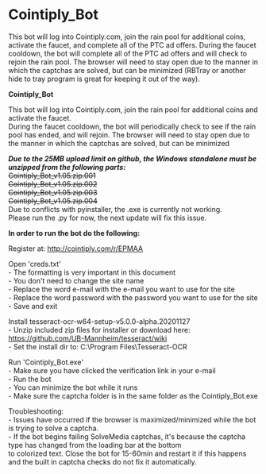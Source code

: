 # Cointiply_Bot
This bot will log into Cointiply.com, join the rain pool for additional coins, activate the faucet, and complete all of the PTC ad offers.   During the faucet cooldown, the bot will complete all of the PTC ad offers and will check to rejoin the rain pool. The browser will need to stay open due to the manner in which the captchas are solved, but can be minimized (RBTray or another hide to tray program is great for keeping it out of the way).

**Cointiply_Bot**

This bot will log into Cointiply.com, join the rain pool for additional coins and activate the faucet.  
During the faucet cooldown, the bot will periodically check to see if the rain pool has ended, and will rejoin.
The browser will need to stay open due to the manner in which the captchas are solved, but can be minimized

***Due to the 25MB upload limit on github, the Windows standalone must be unzipped from the following parts:***<br>
	~~Cointiply_Bot_v1.05.zip.001<br>
	Cointiply_Bot_v1.05.zip.002<br>
	Cointiply_Bot_v1.05.zip.003<br>
	Cointiply_Bot_v1.05.zip.004<br>~~
	Due to conflicts with pyinstaller, the .exe is currently not working.<br>
	Please run the .py for now, the next update will fix this issue.

**In order to run the bot do the following:**

Register at: http://cointiply.com/r/EPMAA

Open 'creds.txt'<br>
	- The formatting is very important in this document<br>
	- You don't need to change the site name<br>
	- Replace the word e-mail with the e-mail you want to use for the site<br>
	- Replace the word password with the password you want to use for the site<br>
	- Save and exit<br>

Install tesseract-ocr-w64-setup-v5.0.0-alpha.20201127<br>
	- Unzip included zip files for installer or download here: https://github.com/UB-Mannheim/tesseract/wiki<br>
	- Set the install dir to: C:\Program Files\Tesseract-OCR<br>

Run 'Cointiply_Bot.exe'<br>
	- Make sure you have clicked the verification link in your e-mail<br>
	- Run the bot<br>
	- You can minimize the bot while it runs<br>
	- Make sure the captcha folder is in the same folder as the Cointiply_Bot.exe

Troubleshooting:<br>
	- Issues have occurred if the browser is maximized/minimized while the bot is trying to solve a captcha.<br>
	- If the bot begins failing SolveMedia captchas, it's because the captcha type has changed from the loading bar at the bottom<br>
	  to colorized text.  Close the bot for 15-60min and restart it if this happens and the built in captcha checks do not fix it automatically.<br>
